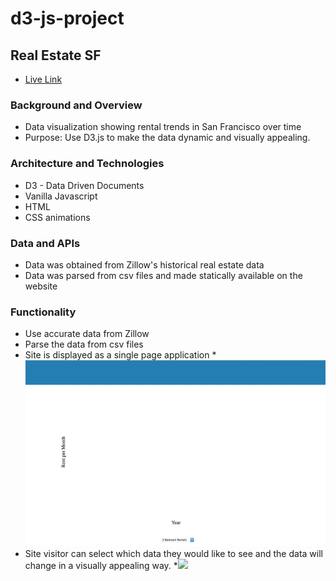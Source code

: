 # d3-js-project
## Real Estate SF
* [Live Link](https://tedwildenradt.github.io/d3-js-project/)
### Background and Overview
   * Data visualization showing rental trends in San Francisco over time   
   * Purpose: Use D3.js to make the data dynamic and visually appealing.
### Architecture and Technologies
   * D3 - Data Driven Documents
   * Vanilla Javascript
   * HTML
   * CSS animations
### Data and APIs
   * Data was obtained from Zillow's historical real estate data
   * Data was parsed from csv files and made statically available on the website
### Functionality
   * Use accurate data from Zillow 
   * Parse the data from csv files
   * Site is displayed as a single page application
    * ![](./d3_1.gif)
   * Site visitor can select which data they would like to see and the data will change in a visually appealing way.
    *![](./d3_2.gif)
